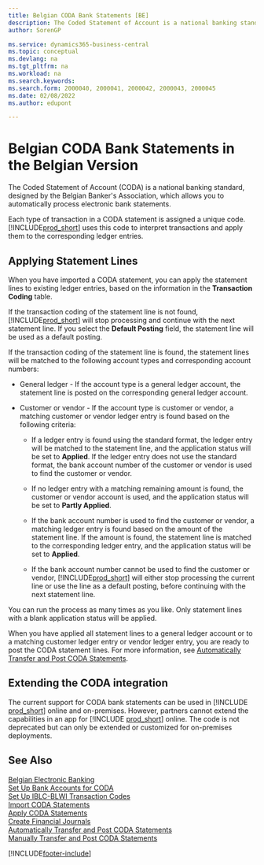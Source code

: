 ```yaml
---
title: Belgian CODA Bank Statements [BE]
description: The Coded Statement of Account is a national banking standard, designed by the Belgian Banker's Association to automatically process electronic bank statements.
author: SorenGP

ms.service: dynamics365-business-central
ms.topic: conceptual
ms.devlang: na
ms.tgt_pltfrm: na
ms.workload: na
ms.search.keywords:
ms.search.form: 2000040, 2000041, 2000042, 2000043, 2000045
ms.date: 02/08/2022
ms.author: edupont

---
```

# Belgian CODA Bank Statements in the Belgian Version

The Coded Statement of Account (CODA) is a national banking standard, designed by the Belgian Banker's Association, which allows you to automatically process electronic bank statements.  

Each type of transaction in a CODA statement is assigned a unique code. [!INCLUDE[prod_short](../../includes/prod_short.md)] uses this code to interpret transactions and apply them to the corresponding ledger entries.  

## Applying Statement Lines

When you have imported a CODA statement, you can apply the statement lines to existing ledger entries, based on the information in the **Transaction Coding** table.  

If the transaction coding of the statement line is not found, [!INCLUDE[prod_short](../../includes/prod_short.md)] will stop processing and continue with the next statement line. If you select the **Default Posting** field, the statement line will be used as a default posting.  

If the transaction coding of the statement line is found, the statement lines will be matched to the following account types and corresponding account numbers:  

- General ledger - If the account type is a general ledger account, the statement line is posted on the corresponding general ledger account.  

- Customer or vendor - If the account type is customer or vendor, a matching customer or vendor ledger entry is found based on the following criteria:  

  - If a ledger entry is found using the standard format, the ledger entry will be matched to the statement line, and the application status will be set to **Applied**. If the ledger entry does not use the standard format, the bank account number of the customer or vendor is used to find the customer or vendor.  

  - If no ledger entry with a matching remaining amount is found, the customer or vendor account is used, and the application status will be set to **Partly Applied**.  

  - If the bank account number is used to find the customer or vendor, a matching ledger entry is found based on the amount of the statement line. If the amount is found, the statement line is matched to the corresponding ledger entry, and the application status will be set to **Applied**.  

  - If the bank account number cannot be used to find the customer or vendor, [!INCLUDE[prod_short](../../includes/prod_short.md)] will either stop processing the current line or use the line as a default posting, before continuing with the next statement line.  

You can run the process as many times as you like. Only statement lines with a blank application status will be applied.  

When you have applied all statement lines to a general ledger account or to a matching customer ledger entry or vendor ledger entry, you are ready to post the CODA statement lines. For more information, see [Automatically Transfer and Post CODA Statements](how-to-manually-transfer-and-post-coda-statements.md).  

## Extending the CODA integration

The current support for CODA bank statements can be used in [!INCLUDE [prod_short](../../includes/prod_short.md)] online and on-premises. However, partners cannot extend the capabilities in an app for [!INCLUDE [prod_short](../../includes/prod_short.md)] online. The code is not deprecated but can only be extended or customized for on-premises deployments.  

## See Also

[Belgian Electronic Banking](belgian-electronic-banking.md)   
[Set Up Bank Accounts for CODA](how-to-set-up-bank-accounts-for-coda.md)   
[Set Up IBLC-BLWI Transaction Codes](how-to-set-up-iblc-blwi-transaction-codes.md)   
[Import CODA Statements](how-to-import-coda-statements.md)   
[Apply CODA Statements](how-to-apply-coda-statements.md)   
[Create Financial Journals](how-to-create-financial-journals.md)   
[Automatically Transfer and Post CODA Statements](how-to-automatically-transfer-and-post-coda-statements.md)   
[Manually Transfer and Post CODA Statements](how-to-manually-transfer-and-post-coda-statements.md)


[!INCLUDE[footer-include](../../includes/footer-banner.md)]